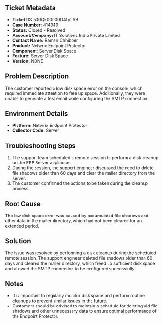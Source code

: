 ## Ticket Metadata
- **Ticket ID:** 500Qk00000D4fptIAB
- **Case Number:** 414949
- **Status:** Closed - Resolved
- **Account/Company:** IT Solutions India Private Limited
- **Contact Name:** Raman Chhibber
- **Product:** Netwrix Endpoint Protector
- **Component:** Server Disk Space
- **Feature:** Server Disk Space
- **Version:** NONE

## Problem Description
The customer reported a low disk space error on the console, which required immediate attention to free up space. Additionally, they were unable to generate a test email while configuring the SMTP connection.

## Environment Details
- **Platform:** Netwrix Endpoint Protector
- **Collector Code:** Server

## Troubleshooting Steps
1. The support team scheduled a remote session to perform a disk cleanup on the EPP Server appliance.
2. During the session, the support engineer discussed the need to delete file shadows older than 60 days and clear the mailer directory from the server.
3. The customer confirmed the actions to be taken during the cleanup process.

## Root Cause
The low disk space error was caused by accumulated file shadows and other data in the mailer directory, which had not been cleared for an extended period.

## Solution
The issue was resolved by performing a disk cleanup during the scheduled remote session. The support engineer deleted file shadows older than 60 days and cleared the mailer directory, which freed up sufficient disk space and allowed the SMTP connection to be configured successfully.

## Notes
- It is important to regularly monitor disk space and perform routine cleanups to prevent similar issues in the future.
- Customers should be advised to maintain a schedule for deleting old file shadows and other unnecessary data to ensure optimal performance of the Endpoint Protector.